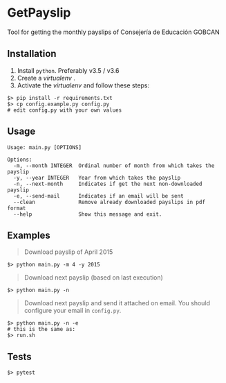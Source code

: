 # GetPayslip

Tool for getting the monthly payslips of Consejería de Educación GOBCAN

## Installation

1. Install `python`. Preferably v3.5 / v3.6
2. Create a *virtualenv* .
3. Activate the *virtualenv* and follow these steps:
~~~console
$> pip install -r requirements.txt
$> cp config.example.py config.py
# edit config.py with your own values
~~~

## Usage

~~~console
Usage: main.py [OPTIONS]

Options:
  -m, --month INTEGER  Ordinal number of month from which takes the payslip
  -y, --year INTEGER   Year from which takes the payslip
  -n, --next-month     Indicates if get the next non-downloaded payslip
  -e, --send-mail      Indicates if an email will be sent
  --clean              Remove already downloaded payslips in pdf format
  --help               Show this message and exit.
~~~

## Examples

> Download payslip of April 2015

~~~console
$> python main.py -m 4 -y 2015
~~~

> Download next payslip (based on last execution)

~~~console
$> python main.py -n
~~~

> Download next payslip and send it attached on email.
> You should configure your email in `config.py`.

~~~console
$> python main.py -n -e
# this is the same as:
$> run.sh
~~~

## Tests

~~~console
$> pytest
~~~
